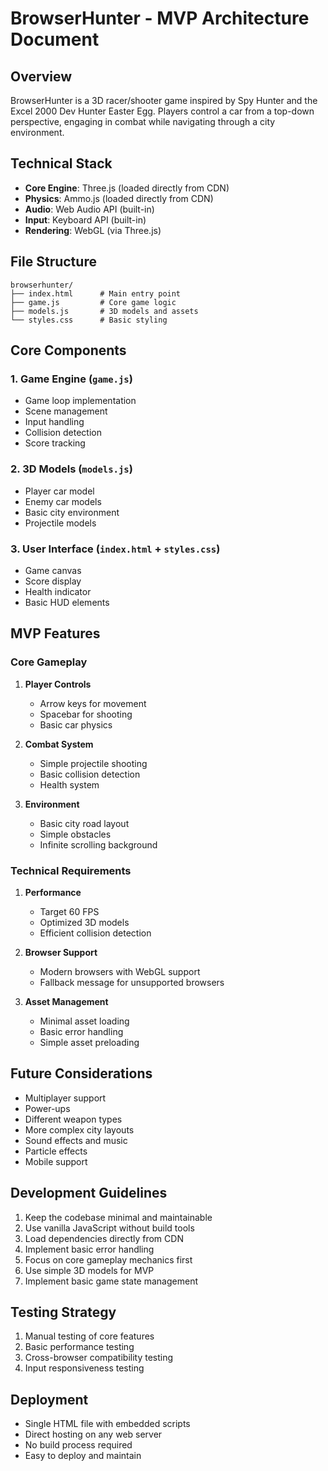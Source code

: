 # BrowserHunter - MVP Architecture Document

## Overview
BrowserHunter is a 3D racer/shooter game inspired by Spy Hunter and the Excel 2000 Dev Hunter Easter Egg. Players control a car from a top-down perspective, engaging in combat while navigating through a city environment.

## Technical Stack
- **Core Engine**: Three.js (loaded directly from CDN)
- **Physics**: Ammo.js (loaded directly from CDN)
- **Audio**: Web Audio API (built-in)
- **Input**: Keyboard API (built-in)
- **Rendering**: WebGL (via Three.js)

## File Structure
```
browserhunter/
├── index.html      # Main entry point
├── game.js         # Core game logic
├── models.js       # 3D models and assets
└── styles.css      # Basic styling
```

## Core Components

### 1. Game Engine (`game.js`)
- Game loop implementation
- Scene management
- Input handling
- Collision detection
- Score tracking

### 2. 3D Models (`models.js`)
- Player car model
- Enemy car models
- Basic city environment
- Projectile models

### 3. User Interface (`index.html` + `styles.css`)
- Game canvas
- Score display
- Health indicator
- Basic HUD elements

## MVP Features

### Core Gameplay
1. **Player Controls**
   - Arrow keys for movement
   - Spacebar for shooting
   - Basic car physics

2. **Combat System**
   - Simple projectile shooting
   - Basic collision detection
   - Health system

3. **Environment**
   - Basic city road layout
   - Simple obstacles
   - Infinite scrolling background

### Technical Requirements
1. **Performance**
   - Target 60 FPS
   - Optimized 3D models
   - Efficient collision detection

2. **Browser Support**
   - Modern browsers with WebGL support
   - Fallback message for unsupported browsers

3. **Asset Management**
   - Minimal asset loading
   - Basic error handling
   - Simple asset preloading

## Future Considerations
- Multiplayer support
- Power-ups
- Different weapon types
- More complex city layouts
- Sound effects and music
- Particle effects
- Mobile support

## Development Guidelines
1. Keep the codebase minimal and maintainable
2. Use vanilla JavaScript without build tools
3. Load dependencies directly from CDN
4. Implement basic error handling
5. Focus on core gameplay mechanics first
6. Use simple 3D models for MVP
7. Implement basic game state management

## Testing Strategy
1. Manual testing of core features
2. Basic performance testing
3. Cross-browser compatibility testing
4. Input responsiveness testing

## Deployment
- Single HTML file with embedded scripts
- Direct hosting on any web server
- No build process required
- Easy to deploy and maintain 